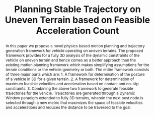 ---
layout: project-page-new
title: "Planning Stable Trajectory on Uneven Terrain based on Feasible Acceleration Count"
authors:
  - name: Arun Kumar Singh
    sup: #
  - name: K. Madhava Krishna
    sup: #
  - name: Vijay Eathakota
    sup: #
affiliations:
  - name: IIIT Hyderabad, India
    link: https://robotics.iiit.ac.in
    sup: 1
permalink: /publications/2011/Singh_Planning-Stable-Trajectory/
abstract: "In this paper we propose a novel physics based motion planning and trajectory generation framework for vehicle operating on uneven terrains. The proposed framework provides for a fully 3D analysis of the dynamic constraints of the vehicle on uneven terrain and hence comes as a better
approach than the existing motion planning framework which makes simplifying assumptions for the terrain conditions or the vehicle geometry or both. The entire framework consists of three major parts which are: 1. A framework for determination of the posture of a vehicle in 3D for a given terrain. 2. A framework for determination of maximum feasible velocities and acceleration based on contact and no-slip constraints. 3. Combining the above two framework to generate feasible trajectories for the vehicle. Trajectories are generated through a Dynamic Window paradigm extended to fully 3D terrains, wherein the next best node is selected through a new metric that maximizes the space of feasible velocities and accelerations and reduces the distance to be traversed to the goal"
paper: https://robotics.iiit.ac.in/uploads/Main/Publications/arun_etal_cdc2011.pdf
# iframe: https://www.youtube.com/embed/jhjskX4FQwA

---